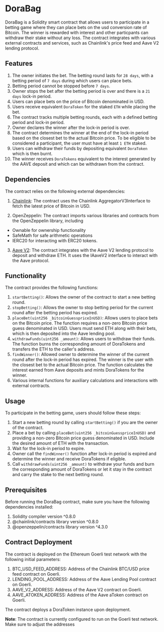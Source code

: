 # DoraBag

DoraBag is a Solidity smart contract that allows users to participate in a betting game where they can place bets on the usd conversion rate of Bitcoin. The winner is rewarded with interest and other particpants can withdraw their stake without any loss. The contract integrates with various external contracts and services, such as Chainlink's price feed and Aave V2 lending protocol.


## Features

1. The owner initiates the bet. The betting round lasts for `28 days`, with a betting period of `7 days` during which users can place bets.
2. Betting period cannot be stopped before `7 days`.
3. Owner stops the bet after the betting period is over and there is a `21 days` lock-in period.
4. Users can place bets on the price of Bitcoin denominated in USD. 
5. Users receive equivalent `DoraToken` for the staked `ETH` while placing the bet.
6. The contract tracks multiple betting rounds, each with a defined betting period and lock-in period.
7. Owner declares the winner after the lock-in period is over.
8. The contract determines the winner at the end of the lock-in period based on the closest bet to the actual Bitcoin price. To be eligible to be considered a participant, the user must have at least `1 ETH` staked.
9. Users can withdraw their funds by depositing equivalent `DoraToken` which is then burnt.
10. The winner receives `DoraTokens` equivalent to the interest generated by the AAVE deposit and which can be withdrawn from the contract.

## Dependencies

The contract relies on the following external dependencies:

1. [Chainlink](https://docs.chain.link/data-feeds/price-feeds): The contract uses the Chainlink AggregatorV3Interface to fetch the latest price of Bitcoin in USD.

2. OpenZeppelin: The contract imports various libraries and contracts from the OpenZeppelin library, including 
 - Ownable for ownership functionality
 - SafeMath for safe arithmetic operations
 - IERC20 for interacting with ERC20 tokens.

3. [Aave V2](https://docs.aave.com/developers/v/2.0/the-core-protocol/weth-gateway): The contract integrates with the Aave V2 lending protocol to deposit and withdraw ETH. It uses the IAaveV2 interface to interact with the Aave protocol.

## Functionality
The contract provides the following functions:

1. `startBetting()`: Allows the owner of the contract to start a new betting round.
2. `stopBetting()`: Allows the owner to stop betting period for the current round after the betting period has expired.
3. `placeBet(uint256 _bitcoinGuesspriceInUSD)`: Allows users to place bets on the Bitcoin price. The function requires a non-zero Bitcoin price guess denominated in USD. Users must send ETH along with their bets, which is then deposited into the Aave lending pool.
4. `withdrawFunds(uint256 _amount)`: Allows users to withdraw their funds. The function burns the corresponding amount of DoraTokens and transfers the ETH to the caller's address.
5. `findWinner()`: Allowed owner to determine the winner of the current round after the lock-in period has expired. The winner is the user with the closest bet to the actual Bitcoin price. The function calculates the interest earned from Aave deposits and mints DoraTokens for the winner.
6. Various internal functions for auxiliary calculations and interactions with external contracts.

## Usage
To participate in the betting game, users should follow these steps:

1. Start a new betting round by calling `startBetting()` if you are the owner of the contract.
2. Place a bet by calling `placeBet(uint256 _bitcoinGuesspriceInUSD)` and providing a non-zero Bitcoin price guess denominated in USD. Include the desired amount of ETH with the transaction.
3. Wait for the lock-in period to expire.
4. Owner call the `findWinner()` function after lock-in period is expired and determine the winner and receive DoraTokens if eligible.
5. Call `withdrawFunds(uint256 _amount)` to withdraw your funds and burn the corresponding amount of DoraTokens or let it stay in the contract and carry the stake to the next betting round.

## Prerequisites
Before running the DoraBag contract, make sure you have the following dependencies installed:

1. Solidity compiler version ^0.8.0
2. @chainlink/contracts library version ^0.8.0
3. @openzeppelin/contracts library version ^4.3.0

## Contract Deployment
The contract is deployed on the Ethereum Goerli test network with the following initial parameters:

1. BTC_USD_FEED_ADDRESS: Address of the Chainlink BTC/USD price feed contract on Goerli.
2. LENDING_POOL_ADDRESS: Address of the Aave Lending Pool contract on Goerli.
3. AAVE_V2_ADDRESS: Address of the Aave V2 contract on Goerli.
4. AAVE_ATOKEN_ADDRESS: Address of the Aave aToken contract on Goerli.

The contract deploys a DoraToken instance upon deployment.

**Note**: The contract is currently configured to run on the Goerli test network. Make sure to adjust the addresses

